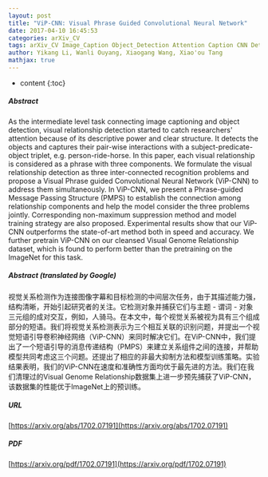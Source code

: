 ```yaml
---
layout: post
title: "ViP-CNN: Visual Phrase Guided Convolutional Neural Network"
date: 2017-04-10 16:45:53
categories: arXiv_CV
tags: arXiv_CV Image_Caption Object_Detection Attention Caption CNN Detection Relation Recognition
author: Yikang Li, Wanli Ouyang, Xiaogang Wang, Xiao'ou Tang
mathjax: true
---
```


* content
{:toc}

##### Abstract
As the intermediate level task connecting image captioning and object detection, visual relationship detection started to catch researchers' attention because of its descriptive power and clear structure. It detects the objects and captures their pair-wise interactions with a subject-predicate-object triplet, e.g. person-ride-horse. In this paper, each visual relationship is considered as a phrase with three components. We formulate the visual relationship detection as three inter-connected recognition problems and propose a Visual Phrase guided Convolutional Neural Network (ViP-CNN) to address them simultaneously. In ViP-CNN, we present a Phrase-guided Message Passing Structure (PMPS) to establish the connection among relationship components and help the model consider the three problems jointly. Corresponding non-maximum suppression method and model training strategy are also proposed. Experimental results show that our ViP-CNN outperforms the state-of-art method both in speed and accuracy. We further pretrain ViP-CNN on our cleansed Visual Genome Relationship dataset, which is found to perform better than the pretraining on the ImageNet for this task.

##### Abstract (translated by Google)
视觉关系检测作为连接图像字幕和目标检测的中间层次任务，由于其描述能力强，结构清晰，开始引起研究者的关注。它检测对象并捕获它们与主题 - 谓词 - 对象三元组的成对交互，例如，人骑马。在本文中，每个视觉关系被视为具有三个组成部分的短语。我们将视觉关系检测表示为三个相互关联的识别问题，并提出一个视觉短语引导卷积神经网络（ViP-CNN）来同时解决它们。在ViP-CNN中，我们提出了一个短语引导的消息传递结构（PMPS）来建立关系组件之间的连接，并帮助模型共同考虑这三个问题。还提出了相应的非最大抑制方法和模型训练策略。实验结果表明，我们的ViP-CNN在速度和准确性方面均优于最先进的方法。我们在我们清理过的Visual Genome Relationship数据集上进一步预先捕获了ViP-CNN，该数据集的性能优于ImageNet上的预训练。

##### URL
[https://arxiv.org/abs/1702.07191](https://arxiv.org/abs/1702.07191)

##### PDF
[https://arxiv.org/pdf/1702.07191](https://arxiv.org/pdf/1702.07191)

